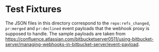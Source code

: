 # Test Fixtures

The JSON files in this directory correspond to the `repo:refs_changed`,
`pr:merged` and `pr:declined` event payloads that the webhook proxy is supposed
to handle. The sample payloads are taken from
https://confluence.atlassian.com/bitbucketserver0511/using-bitbucket-server/managing-webhooks-in-bitbucket-server/event-payload.
